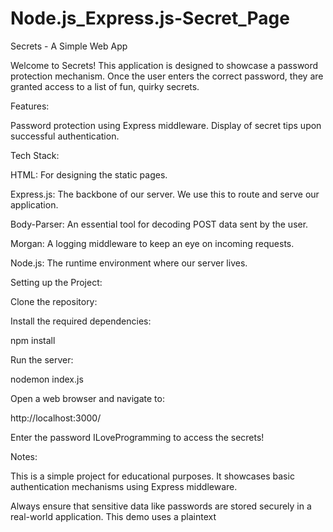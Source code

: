 # Node.js_Express.js-Secret_Page

Secrets - A Simple Web App

Welcome to Secrets! This application is designed to showcase a password protection mechanism. 
Once the user enters the correct password, they are granted access to a list of fun, quirky secrets.


Features:

Password protection using Express middleware.
Display of secret tips upon successful authentication.


Tech Stack:

HTML: For designing the static pages.

Express.js: The backbone of our server. We use this to route and serve our application.

Body-Parser: An essential tool for decoding POST data sent by the user.

Morgan: A logging middleware to keep an eye on incoming requests.

Node.js: The runtime environment where our server lives.



Setting up the Project:

Clone the repository:

Install the required dependencies:

npm install

Run the server:

nodemon index.js

Open a web browser and navigate to:

http://localhost:3000/

Enter the password ILoveProgramming to access the secrets!

Notes:

This is a simple project for educational purposes. It showcases basic authentication mechanisms using Express middleware.

Always ensure that sensitive data like passwords are stored securely in a real-world application. This demo uses a plaintext
